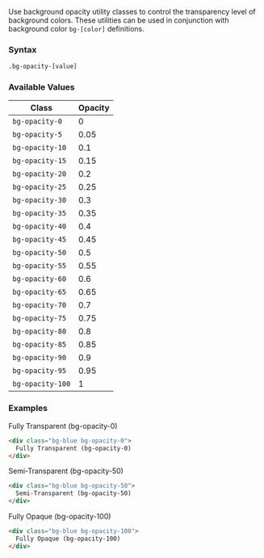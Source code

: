 Use background opacity utility classes to control the transparency level of background colors. These utilities can be used in conjunction with background color `bg-[color]` definitions.

### Syntax

```html
.bg-opacity-[value]
```

### Available Values

| Class             | Opacity |
| ----------------- | ------- |
| `bg-opacity-0`   | 0       |
| `bg-opacity-5`   | 0.05    |
| `bg-opacity-10`  | 0.1     |
| `bg-opacity-15`  | 0.15    |
| `bg-opacity-20`  | 0.2     |
| `bg-opacity-25`  | 0.25    |
| `bg-opacity-30`  | 0.3     |
| `bg-opacity-35`  | 0.35    |
| `bg-opacity-40`  | 0.4     |
| `bg-opacity-45`  | 0.45    |
| `bg-opacity-50`  | 0.5     |
| `bg-opacity-55`  | 0.55    |
| `bg-opacity-60`  | 0.6     |
| `bg-opacity-65`  | 0.65    |
| `bg-opacity-70`  | 0.7     |
| `bg-opacity-75`  | 0.75    |
| `bg-opacity-80`  | 0.8     |
| `bg-opacity-85`  | 0.85    |
| `bg-opacity-90`  | 0.9     |
| `bg-opacity-95`  | 0.95    |
| `bg-opacity-100` | 1       |


### Examples


<div class="bg-blue bg-opacity-0 p-4 mb-2 mt-4 border rounded-3">
  Fully Transparent (bg-opacity-0)
</div>

```html
<div class="bg-blue bg-opacity-0">
  Fully Transparent (bg-opacity-0)
</div>
```

<div class="bg-blue bg-opacity-50 p-4 mb-2 border rounded-3">
  Semi-Transparent (bg-opacity-50)
</div>

```html
<div class="bg-blue bg-opacity-50">
  Semi-Transparent (bg-opacity-50)
</div>

```

<div class="bg-blue bg-opacity-100 p-4 mb-2 border rounded-3">
  Fully Opaque (bg-opacity-100)
</div>



```html
<div class="bg-blue bg-opacity-100">
  Fully Opaque (bg-opacity-100)
</div>
```